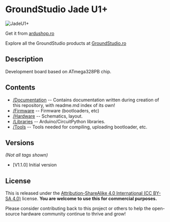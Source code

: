 GroundStudio Jade U1+
====================================
![JadeU1+](https://github.com/GroundStudio/Jade_U1Plus/assets/77836107/bd80c2a5-2a1e-4dfd-8b05-93f2744ed8f3)

Get it from [ardushop.ro](https://ardushop.ro/ro/118-groundstudio)

Explore all the GroundStudio products at [GroundStudio.ro](https://groundstudio.ro/)

Description
-------------------
Development board based on ATmega328PB chip.

Contents
-------------------

* [/Documentation](https://github.com/GroundStudio/Jade_U1Plus/tree/main/Documentation) -- Contains documentation written during creation of this repository, with readme.md index of its own!
* [/Firmware](https://github.com/GroundStudio/Jade_U1Plus/tree/main/Firmware) -- Firmware (bootloaders, etc)
* [/Hardware](https://github.com/GroundStudio/Jade_U1Plus/tree/main/Hardware) -- Schematics, layout.
* [/Libraries](https://github.com/GroundStudio/Jade_U1Plus/tree/main/Libraries) -- Arduino/CircuitPython libraries. 
* [/Tools](https://github.com/GroundStudio) -- Tools needed for compiling, uploading bootloader, etc.

Versions
-------------------
*(Not all tags shown)*
* [V1.1.0] Initial version

License
-------------------

This is released under the [Attribution-ShareAlike 4.0 International (CC BY-SA 4.0)](https://creativecommons.org/licenses/by-sa/4.0/) license. 
**You are welcome to use this for commercial purposes.**

Please consider contributing back to this project or others to help the open-source hardware community continue to thrive and grow! 
